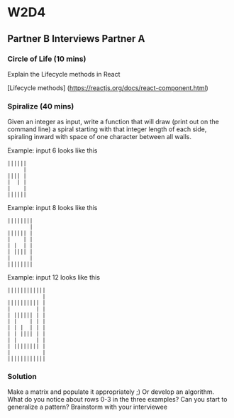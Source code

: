 # W2D4

## Partner B Interviews Partner A

### Circle of Life (10 mins)
Explain the Lifecycle methods in React

[Lifecycle methods] (https://reactjs.org/docs/react-component.html)

### Spiralize (40 mins)
Given an integer as input, write a function that will draw (print out on the command line) a spiral starting with that integer length of each side, spiraling inward with space of one character between all walls.

Example: input 6 looks like this
```
||||||
     |
|||| |
|  | |
|    |
||||||
```
Example: input 8 looks like this
```
||||||||
       |
|||||| |
|    | |
| |  | |
| |||| |
|      |
||||||||
```
Example: input 12 looks like this
```
||||||||||||
           |
|||||||||| |
|        | |
| |||||| | |
| |    | | |
| | |  | | |
| | |||| | |
| |      | |
| |||||||| |
|          |
||||||||||||
```

### Solution
Make a matrix and populate it appropriately ;) Or develop an algorithm. What do you notice about rows 0-3 in the three examples? Can you start to generalize a pattern? Brainstorm with your interviewee
